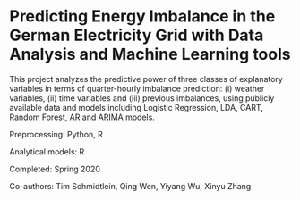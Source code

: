 # Predicting Energy Imbalance in the German Electricity Grid with Data Analysis and Machine Learning tools

This project analyzes the predictive power of three classes of explanatory variables
in terms of quarter-hourly imbalance prediction: (i) weather variables, (ii) time variables and 
(iii) previous imbalances, using publicly available data and models including Logistic Regression, LDA, CART, 
Random Forest, AR and ARIMA models.

Preprocessing: Python, R  
  
Analytical models: R
  
  

Completed: Spring 2020  
  
Co-authors: Tim Schmidtlein, Qing Wen, Yiyang Wu, Xinyu Zhang

